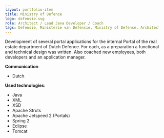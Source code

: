 ```yaml
---
layout: portfolio-item
title: Ministry of Defence
logo: defensie.svg
role: Architect / Lead Java Developer / Coach
tags: Defensie, Ministerie van Defensie, Ministry of Defense, Architect, Lead Java Developer, Coach
---
```


Development of several portal applications for the internal Portal of the real estate department of
Dutch Defence. For each, as a preparation a functional and technical design was written.
Also coached new employees, both developers and an application manager.

**Communication**:

- Dutch

**Used technologies**:

- Java
- XML
- XSD
- Apache Struts
- Apache Jetspeed 2 (Portals)
- Spring 2
- Eclipse
- Tomcat
